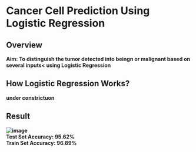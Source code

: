 <H1><b> Cancer Cell Prediction Using Logistic Regression</b> </h1>

<h2><b>Overview</b></h2>
<b>Aim: To distinguish the tumor detected into beingn or malignant based on several inputs< using Logistic Regression<br>
  
  <h2><b>How Logistic Regression Works?</b></h2>
   under constrictuon

<h2><b>Result</b></h2>

  ![image](https://user-images.githubusercontent.com/88897287/136725146-eb219644-cf17-4c41-a207-f1e5024133cb.png) </br>
  Test Set Accuracy: 95.62% </br>
  Train Set Accuracy: 96.89%
  


